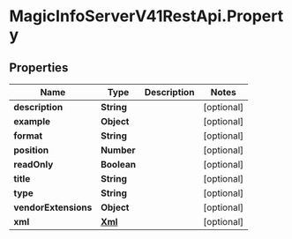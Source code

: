 # MagicInfoServerV41RestApi.Property

## Properties
Name | Type | Description | Notes
------------ | ------------- | ------------- | -------------
**description** | **String** |  | [optional] 
**example** | **Object** |  | [optional] 
**format** | **String** |  | [optional] 
**position** | **Number** |  | [optional] 
**readOnly** | **Boolean** |  | [optional] 
**title** | **String** |  | [optional] 
**type** | **String** |  | [optional] 
**vendorExtensions** | **Object** |  | [optional] 
**xml** | [**Xml**](Xml.md) |  | [optional] 


